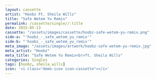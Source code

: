 ```yaml
---
layout: cassette
artist: "Hoobz Ft. Sheila Wills"
title: "Safe Wetem Yu Remix"
permalink: /cassette/single//:title
date: 2015-05-13
cassette: "/assets/images/cassette/hoobz-safe-wetem-yu-remix.png"
side-a: "'hoobz_-_safe_wetem_yu_remix'"
side-b: "'hoobz_-_safe_wetem_yu_remix'"
meta_image: "/assets/images/artwork/hoobz-safe-wetem-yu-remix.jpg"
meta_artist: "Hoobz"
meta_title: "Safe Wetem Yu Remix<br>ft. Sheila Wills"
categories: Singles
tags: [hoobz, sheila_wills]
icon: '<i class="demo-icon icon-cassette"></i>'
---
```

